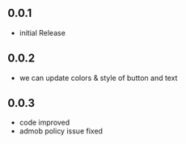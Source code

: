 ## 0.0.1
* initial Release

## 0.0.2
* we can update colors & style of button and text

## 0.0.3
* code improved
* admob policy issue fixed
